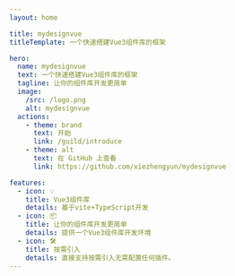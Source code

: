 ```yaml
---
layout: home

title: mydesignvue
titleTemplate: 一个快速搭建Vue3组件库的框架

hero:
  name: mydesignvue
  text: 一个快速搭建Vue3组件库的框架
  tagline: 让你的组件库开发更简单
  image:
    /src: /logo.png
    alt: mydesignvue
  actions:
    - theme: brand
      text: 开始
      link: /guild/introduce
    - theme: alt
      text: 在 GitHub 上查看
      link: https://github.com/xiezhengyun/mydesignvue

features:
  - icon: 💡
    title: Vue3组件库
    details: 基于vite+TypeScript开发
  - icon: 📦
    title: 让你的组件库开发更简单
    details: 提供一个Vue3组件库开发环境
  - icon: 🛠️
    title: 按需引入
    details: 直接支持按需引入无需配置任何插件。
---
```


